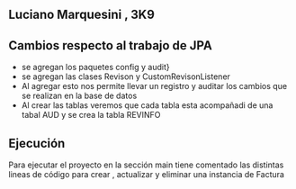 ## Luciano Marquesini , 3K9

## Cambios respecto al trabajo de JPA
- se agregan los paquetes config y audit}
 - se agregan las clases Revison y CustomRevisonListener
- Al agregar esto nos permite llevar un registro y auditar los cambios que se realizan en la base de datos
- Al crear las tablas veremos que cada tabla esta acompañadi de una tabal AUD y se crea la tabla REVINFO


## Ejecución
Para ejecutar el proyecto en la sección main tiene comentado las distintas lineas de código para crear , actualizar y eliminar una instancia de Factura
